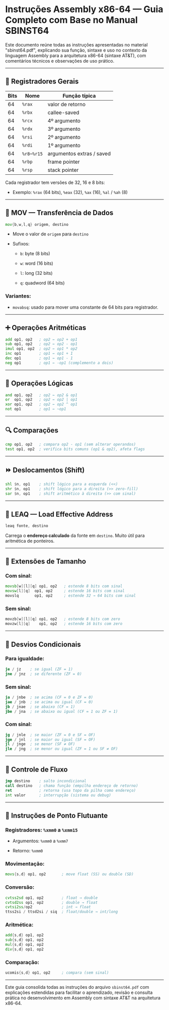 
# Instruções Assembly x86-64 — Guia Completo com Base no Manual SBINST64

Este documento reúne todas as instruções apresentadas no material "sbinst64.pdf", explicando sua função, sintaxe e uso no contexto da linguagem Assembly para a arquitetura x86-64 (sintaxe AT&T), com comentários técnicos e observações de uso prático.

---

## 🔧 Registradores Gerais

|Bits|Nome|Função típica|
|---|---|---|
|64|`%rax`|valor de retorno|
|64|`%rbx`|callee-saved|
|64|`%rcx`|4º argumento|
|64|`%rdx`|3º argumento|
|64|`%rsi`|2º argumento|
|64|`%rdi`|1º argumento|
|64|`%r8`–`%r15`|argumentos extras / saved|
|64|`%rbp`|frame pointer|
|64|`%rsp`|stack pointer|

Cada registrador tem versões de 32, 16 e 8 bits:

- Exemplo: `%rax` (64 bits), `%eax` (32), `%ax` (16), `%al` / `%ah` (8)
    

---

## 🧱 MOV — Transferência de Dados

```asm
mov{b,w,l,q} origem, destino
```

- Move o valor de `origem` para `destino`
    
- Sufixos:
    
    - `b`: byte (8 bits)
        
    - `w`: word (16 bits)
        
    - `l`: long (32 bits)
        
    - `q`: quadword (64 bits)
        

### Variantes:

- `movabsq`: usado para mover uma constante de 64 bits para registrador.
    

---

## ➕ Operações Aritméticas

```asm
add op1, op2   ; op2 ← op2 + op1
sub op1, op2   ; op2 ← op2 - op1
imul op1, op2  ; op2 ← op1 * op2
inc op1        ; op1 ← op1 + 1
dec op1        ; op1 ← op1 - 1
neg op1        ; op1 ← -op1 (complemento a dois)
```

---

## 🔐 Operações Lógicas

```asm
and op1, op2   ; op2 ← op2 & op1
or  op1, op2   ; op2 ← op2 | op1
xor op1, op2   ; op2 ← op2 ^ op1
not op1        ; op1 ← ~op1
```

---

## 🔍 Comparações

```asm
cmp op1, op2   ; compara op2 - op1 (sem alterar operandos)
test op1, op2  ; verifica bits comuns (op1 & op2), afeta flags
```

---

## ⏩ Deslocamentos (Shift)

```asm
shl $n, op1    ; shift lógico para a esquerda (<<)
shr $n, op1    ; shift lógico para a direita (>> zero-fill)
sar $n, op1    ; shift aritmético à direita (>> com sinal)
```

---

## 📍 LEAQ — Load Effective Address

```asm
leaq fonte, destino
```

Carrega o **endereço calculado** da fonte em `destino`. Muito útil para aritmética de ponteiros.

---

## 🔄 Extensões de Tamanho

### Com sinal:

```asm
movsb[w][l][q] op1, op2   ; estende 8 bits com sinal
movsw[l][q]  op1, op2     ; estende 16 bits com sinal
movslq       op1, op2     ; estende 32 → 64 bits com sinal
```

### Sem sinal:

```asm
movzb[w][l][q] op1, op2   ; estende 8 bits com zero
movzw[l][q]    op1, op2   ; estende 16 bits com zero
```

---

## 🎯 Desvios Condicionais

### Para igualdade:

```asm
je / jz    ; se igual (ZF = 1)
jne / jnz  ; se diferente (ZF = 0)
```

### Sem sinal:

```asm
ja / jnbe  ; se acima (CF = 0 e ZF = 0)
jae / jnb  ; se acima ou igual (CF = 0)
jb / jnae  ; se abaixo (CF = 1)
jbe / jna  ; se abaixo ou igual (CF = 1 ou ZF = 1)
```

### Com sinal:

```asm
jg / jnle  ; se maior (ZF = 0 e SF = OF)
jge / jnl  ; se maior ou igual (SF = OF)
jl / jnge  ; se menor (SF ≠ OF)
jle / jng  ; se menor ou igual (ZF = 1 ou SF ≠ OF)
```

---

## 🚀 Controle de Fluxo

```asm
jmp destino    ; salto incondicional
call destino   ; chama função (empilha endereço de retorno)
ret            ; retorna (usa topo da pilha como endereço)
int valor      ; interrupção (sistema ou debug)
```

---

## 🧮 Instruções de Ponto Flutuante

### Registradores: `%xmm0` a `%xmm15`

- Argumentos: `%xmm0` a `%xmm7`
    
- Retorno: `%xmm0`
    

### Movimentação:

```asm
movs{s,d} op1, op2       ; move float (SS) ou double (SD)
```

### Conversão:

```asm
cvtss2sd op1, op2        ; float → double
cvtsd2ss op1, op2        ; double → float
cvtsi2ss/op2             ; int → float
ttss2si / ttsd2si / siq  ; float/double → int/long
```

### Aritmética:

```asm
add{s,d} op1, op2
sub{s,d} op1, op2
mul{s,d} op1, op2
div{s,d} op1, op2
```

### Comparação:

```asm
ucomis{s,d} op1, op2     ; compara (sem sinal)
```

---

Este guia consolida todas as instruções do arquivo `sbinst64.pdf` com explicações estendidas para facilitar o aprendizado, revisão e consulta prática no desenvolvimento em Assembly com sintaxe AT&T na arquitetura x86-64.